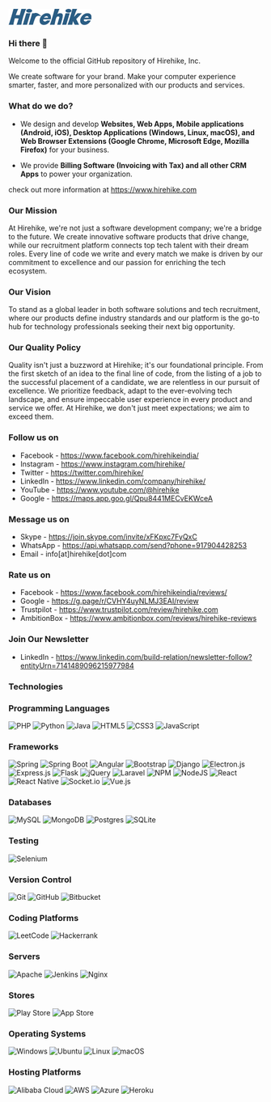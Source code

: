 ![Image](/hirehike_logo_white_small.png?raw=true "Hirehike Logo")

### Hi there 👋

Welcome to the official GitHub repository of Hirehike, Inc.

We create software for your brand. Make your computer experience smarter, faster, and more personalized with our products and services.

### What do we do?

* We design and develop **Websites, Web Apps, Mobile applications (Android, iOS), Desktop Applications (Windows, Linux, macOS), and Web Browser Extensions (Google Chrome, Microsoft Edge, Mozilla Firefox)** for your business.

* We provide **Billing Software (Invoicing with Tax) and all other CRM Apps** to power your organization.

check out more information at https://www.hirehike.com

### Our Mission

At Hirehike, we're not just a software development company; we're a bridge to the future. We create innovative software products that drive change, while our recruitment platform connects top tech talent with their dream roles. Every line of code we write and every match we make is driven by our commitment to excellence and our passion for enriching the tech ecosystem.

### Our Vision

To stand as a global leader in both software solutions and tech recruitment, where our products define industry standards and our platform is the go-to hub for technology professionals seeking their next big opportunity.

### Our Quality Policy

Quality isn't just a buzzword at Hirehike; it's our foundational principle. From the first sketch of an idea to the final line of code, from the listing of a job to the successful placement of a candidate, we are relentless in our pursuit of excellence. We prioritize feedback, adapt to the ever-evolving tech landscape, and ensure impeccable user experience in every product and service we offer. At Hirehike, we don't just meet expectations; we aim to exceed them.

### Follow us on

* Facebook - https://www.facebook.com/hirehikeindia/
* Instagram - https://www.instagram.com/hirehike/
* Twitter - https://twitter.com/hirehike/
* LinkedIn - https://www.linkedin.com/company/hirehike/
* YouTube - https://www.youtube.com/@hirehike
* Google - https://maps.app.goo.gl/Qpu8441MECvEKWceA

### Message us on

* Skype - https://join.skype.com/invite/xFKpxc7FyQxC
* WhatsApp - https://api.whatsapp.com/send?phone=917904428253
* Email - info[at]hirehike[dot]com

### Rate us on

* Facebook - https://www.facebook.com/hirehikeindia/reviews/
* Google - https://g.page/r/CVHY4uyNLMJ3EAI/review
* Trustpilot - https://www.trustpilot.com/review/hirehike.com
* AmbitionBox - https://www.ambitionbox.com/reviews/hirehike-reviews

### Join Our Newsletter

* LinkedIn - https://www.linkedin.com/build-relation/newsletter-follow?entityUrn=7141489096215977984

### Technologies

### Programming Languages

![PHP](https://img.shields.io/badge/php-%23777BB4.svg?style=for-the-badge&logo=php&logoColor=white) ![Python](https://img.shields.io/badge/python-3670A0?style=for-the-badge&logo=python&logoColor=ffdd54) ![Java](https://img.shields.io/badge/java-%23ED8B00.svg?style=for-the-badge&logo=openjdk&logoColor=white) ![HTML5](https://img.shields.io/badge/html5-%23E34F26.svg?style=for-the-badge&logo=html5&logoColor=white) ![CSS3](https://img.shields.io/badge/css3-%231572B6.svg?style=for-the-badge&logo=css3&logoColor=white) ![JavaScript](https://img.shields.io/badge/javascript-%23323330.svg?style=for-the-badge&logo=javascript&logoColor=%23F7DF1E)

### Frameworks
![Spring](	https://img.shields.io/badge/Spring-6DB33F?style=for-the-badge&logo=spring&logoColor=white) ![Spring Boot]([https://img.shields.io/badge/angular-%23DD0031.svg?style=for-the-badge&logo=angular&logoColor=white](https://img.shields.io/badge/Spring_Boot-6DB33F?style=for-the-badge&logo=spring-boot&logoColor=white)) ![Angular](https://img.shields.io/badge/angular-%23DD0031.svg?style=for-the-badge&logo=angular&logoColor=white) ![Bootstrap](https://img.shields.io/badge/bootstrap-%238511FA.svg?style=for-the-badge&logo=bootstrap&logoColor=white) ![Django](https://img.shields.io/badge/django-%23092E20.svg?style=for-the-badge&logo=django&logoColor=white) ![Electron.js](https://img.shields.io/badge/Electron-191970?style=for-the-badge&logo=Electron&logoColor=white) ![Express.js](https://img.shields.io/badge/express.js-%23404d59.svg?style=for-the-badge&logo=express&logoColor=%2361DAFB) ![Flask](https://img.shields.io/badge/flask-%23000.svg?style=for-the-badge&logo=flask&logoColor=white) ![jQuery](https://img.shields.io/badge/jquery-%230769AD.svg?style=for-the-badge&logo=jquery&logoColor=white) ![Laravel](https://img.shields.io/badge/laravel-%23FF2D20.svg?style=for-the-badge&logo=laravel&logoColor=white) ![NPM](https://img.shields.io/badge/NPM-%23CB3837.svg?style=for-the-badge&logo=npm&logoColor=white) ![NodeJS](https://img.shields.io/badge/node.js-6DA55F?style=for-the-badge&logo=node.js&logoColor=white) ![React](https://img.shields.io/badge/react-%2320232a.svg?style=for-the-badge&logo=react&logoColor=%2361DAFB) ![React Native](https://img.shields.io/badge/react_native-%2320232a.svg?style=for-the-badge&logo=react&logoColor=%2361DAFB) ![Socket.io](https://img.shields.io/badge/Socket.io-black?style=for-the-badge&logo=socket.io&badgeColor=010101) ![Vue.js](https://img.shields.io/badge/vuejs-%2335495e.svg?style=for-the-badge&logo=vuedotjs&logoColor=%234FC08D)

### Databases

![MySQL](https://img.shields.io/badge/mysql-4479A1.svg?style=for-the-badge&logo=mysql&logoColor=white) ![MongoDB](https://img.shields.io/badge/MongoDB-%234ea94b.svg?style=for-the-badge&logo=mongodb&logoColor=white) ![Postgres](https://img.shields.io/badge/postgres-%23316192.svg?style=for-the-badge&logo=postgresql&logoColor=white) ![SQLite](https://img.shields.io/badge/sqlite-%2307405e.svg?style=for-the-badge&logo=sqlite&logoColor=white)

### Testing

![Selenium](https://img.shields.io/badge/-selenium-%43B02A?style=for-the-badge&logo=selenium&logoColor=white)

### Version Control

![Git](https://img.shields.io/badge/git-%23F05033.svg?style=for-the-badge&logo=git&logoColor=white) ![GitHub](https://img.shields.io/badge/github-%23121011.svg?style=for-the-badge&logo=github&logoColor=white) ![Bitbucket](https://img.shields.io/badge/bitbucket-%230047B3.svg?style=for-the-badge&logo=bitbucket&logoColor=white)

### Coding Platforms

![LeetCode](https://img.shields.io/badge/LeetCode-000000?style=for-the-badge&logo=LeetCode&logoColor=#d16c06) ![Hackerrank](https://img.shields.io/badge/-Hackerrank-2EC866?style=for-the-badge&logo=HackerRank&logoColor=white)

### Servers

![Apache](https://img.shields.io/badge/apache-%23D42029.svg?style=for-the-badge&logo=apache&logoColor=white) ![Jenkins](https://img.shields.io/badge/jenkins-%232C5263.svg?style=for-the-badge&logo=jenkins&logoColor=white) 	![Nginx](https://img.shields.io/badge/nginx-%23009639.svg?style=for-the-badge&logo=nginx&logoColor=white)

### Stores

![Play Store](https://img.shields.io/badge/Google_Play-414141?style=for-the-badge&logo=google-play&logoColor=white) ![App Store](https://img.shields.io/badge/App_Store-0D96F6?style=for-the-badge&logo=app-store&logoColor=white)

### Operating Systems

![Windows](https://img.shields.io/badge/Windows-0078D6?style=for-the-badge&logo=windows&logoColor=white) ![Ubuntu](https://img.shields.io/badge/Ubuntu-E95420?style=for-the-badge&logo=ubuntu&logoColor=white) ![Linux](https://img.shields.io/badge/Linux-FCC624?style=for-the-badge&logo=linux&logoColor=black) ![macOS](https://img.shields.io/badge/mac%20os-000000?style=for-the-badge&logo=macos&logoColor=F0F0F0)

### Hosting Platforms

![Alibaba Cloud](https://img.shields.io/badge/AlibabaCloud-%23FF6701.svg?style=for-the-badge&logo=alibabacloud&logoColor=white) ![AWS](https://img.shields.io/badge/AWS-%23FF9900.svg?style=for-the-badge&logo=amazon-aws&logoColor=white) ![Azure](https://img.shields.io/badge/azure-%230072C6.svg?style=for-the-badge&logo=microsoftazure&logoColor=white) ![Heroku](https://img.shields.io/badge/heroku-%23430098.svg?style=for-the-badge&logo=heroku&logoColor=white)
